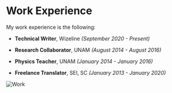 # Work Experience

My work experience is the following:

- **Technical Writer**, Wizeline _(September 2020 - Present)_

- **Research Collaborator**, UNAM _(August 2014 - August 2016)_

- **Physics Teacher**, UNAM _(January 2014 - January 2016)_

- **Freelance Translator**, SEI, SC _(January 2013 - January 2020)_

![Work](/images/work.jpeg)
